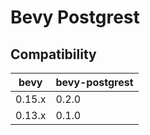 # Bevy Postgrest

## Compatibility

| bevy         | bevy-postgrest |
| ------------ | ------------- |
| 0.15.x       | 0.2.0         |
| 0.13.x       | 0.1.0         |
